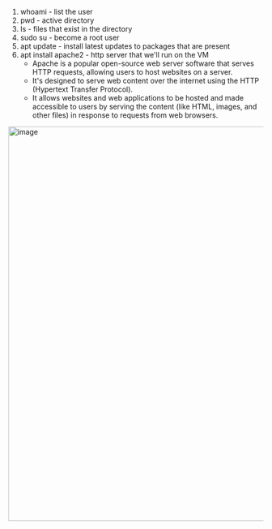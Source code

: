 1. whoami - list the user
2. pwd - active directory
3. ls - files that exist in the directory
4. sudo su - become a root user
5. apt update - install latest updates to packages that are present
6. apt install apache2 - http server that we'll run on the VM
   - Apache is a popular open-source web server software that serves HTTP requests, allowing users to host websites on a server.
   - It's designed to serve web content over the internet using the HTTP (Hypertext Transfer Protocol).
   - It allows websites and web applications to be hosted and made accessible to users by serving the content (like HTML, images, and other files) in response to requests from web browsers.

<img width="778" alt="image" src="https://github.com/user-attachments/assets/84bbb1aa-9d8c-45a8-ba66-63d48738518d" />


